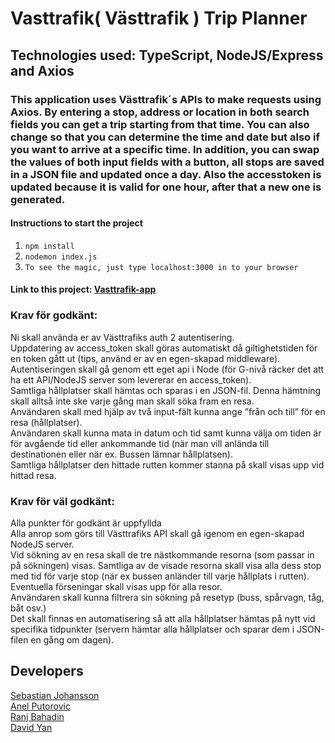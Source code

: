 # Vasttrafik( Västtrafik ) Trip Planner

## Technologies used: TypeScript, NodeJS/Express and Axios

### This application uses Västtrafik´s APIs to make requests using Axios. By entering a stop, address or location in both search fields you can get a trip starting from that time. You can also change so that you can determine the time and date but also if you want to arrive at a specific time. In addition, you can swap the values of both input fields with a button, all stops are saved in a JSON file and updated once a day. Also the accesstoken is updated because it is valid for one hour, after that a new one is generated.

#### Instructions to start the project
1. `npm install`
2. `nodemon index.js`
3. `To see the magic, just type localhost:3000 in to your browser`

#### Link to this project: [Vasttrafik-app]()
 

### Krav för godkänt:
Ni skall använda er av Västtrafiks auth 2 autentisering. <br> 
Uppdatering av access_token skall göras automatiskt då giltighetstiden för en token gått ut (tips, använd er av en egen-skapad middleware).<br>
Autentiseringen skall gå genom ett eget api i Node (för G-nivå räcker det att ha ett API/NodeJS server som levererar en access_token).<br> 
Samtliga hållplatser skall hämtas och sparas i en JSON-fil. Denna hämtning skall alltså inte ske varje gång man skall söka fram en resa.<br>
Användaren skall med hjälp av två input-fält kunna ange ”från och till” för en resa (hållplatser).<br> 
Användaren skall kunna mata in datum och tid samt kunna välja om tiden är för avgående tid eller ankommande tid (när man vill anlända till destinationen eller när ex. Bussen lämnar hållplatsen).<br>
Samtliga hållplatser den hittade rutten kommer stanna på skall visas upp vid hittad resa.

### Krav för väl godkänt:
Alla punkter för godkänt är uppfyllda <br>
Alla anrop som görs till Västtrafiks API skall gå igenom en egen-skapad NodeJS server.<br>
Vid sökning av en resa skall de tre nästkommande resorna (som passar in på sökningen) visas. Samtliga av de visade resorna skall visa alla dess stop med tid för varje stop (när ex bussen anländer till varje hållplats i rutten).<br>
Eventuella förseningar skall visas upp för alla resor.<br>
Användaren skall kunna filtrera sin sökning på resetyp (buss, spårvagn, tåg, båt osv.)<br>
Det skall finnas en automatisering så att alla hållplatser hämtas på nytt vid specifika tidpunkter (servern hämtar alla hållplatser och sparar dem i JSON-filen en gång om dagen).<br>


## Developers

[Sebastian Johansson](https://www.linkedin.com/in/sebastian-johansson-3a692617b/) <br>
[Anel Putorovic](https://www.linkedin.com/in/anel-poturovic-5700a2184/) <br>
[Ranj Bahadin](https://www.linkedin.com/in/ranj-bahadin-764a69131/) <br>
[David Yan](https://www.linkedin.com/in/david-yan97/)
